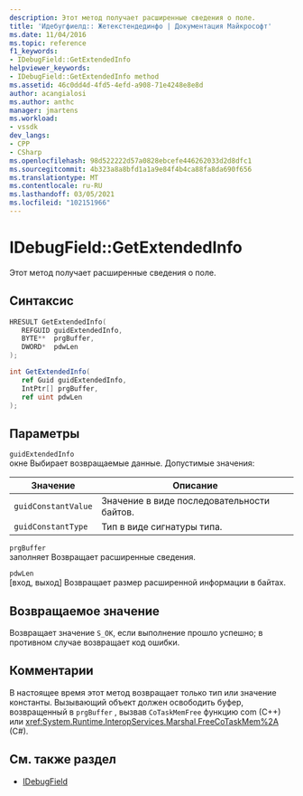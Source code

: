```yaml
---
description: Этот метод получает расширенные сведения о поле.
title: 'Идебугфиелд:: Жетекстендединфо | Документация Майкрософт'
ms.date: 11/04/2016
ms.topic: reference
f1_keywords:
- IDebugField::GetExtendedInfo
helpviewer_keywords:
- IDebugField::GetExtendedInfo method
ms.assetid: 46c0dd4d-4fd5-4efd-a908-71e4248e8e8d
author: acangialosi
ms.author: anthc
manager: jmartens
ms.workload:
- vssdk
dev_langs:
- CPP
- CSharp
ms.openlocfilehash: 98d522222d57a0828ebcefe446262033d2d8dfc1
ms.sourcegitcommit: 4b323a8a8bfd1a1a9e84f4b4ca88fa8da690f656
ms.translationtype: MT
ms.contentlocale: ru-RU
ms.lasthandoff: 03/05/2021
ms.locfileid: "102151966"
---
```

# <a name="idebugfieldgetextendedinfo"></a>IDebugField::GetExtendedInfo
Этот метод получает расширенные сведения о поле.

## <a name="syntax"></a>Синтаксис

```cpp
HRESULT GetExtendedInfo( 
   REFGUID guidExtendedInfo,
   BYTE**  prgBuffer,
   DWORD*  pdwLen
);
```

```csharp
int GetExtendedInfo(
   ref Guid guidExtendedInfo,
   IntPtr[] prgBuffer,
   ref uint pdwLen
);
```

## <a name="parameters"></a>Параметры
`guidExtendedInfo`\
окне Выбирает возвращаемые данные. Допустимые значения:

|Значение|Описание|
|-----------|-----------------|
|`guidConstantValue`|Значение в виде последовательности байтов.|
|`guidConstantType`|Тип в виде сигнатуры типа.|

`prgBuffer`\
заполняет Возвращает расширенные сведения.

`pdwLen`\
[вход, выход] Возвращает размер расширенной информации в байтах.

## <a name="return-value"></a>Возвращаемое значение
 Возвращает значение `S_OK`, если выполнение прошло успешно; в противном случае возвращает код ошибки.

## <a name="remarks"></a>Комментарии
 В настоящее время этот метод возвращает только тип или значение константы. Вызывающий объект должен освободить буфер, возвращенный в `prgBuffer` , вызвав `CoTaskMemFree` функцию com (C++) или <xref:System.Runtime.InteropServices.Marshal.FreeCoTaskMem%2A> (C#).

## <a name="see-also"></a>См. также раздел
- [IDebugField](../../../extensibility/debugger/reference/idebugfield.md)
